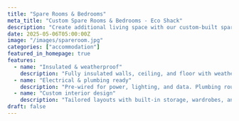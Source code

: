 ```yaml
---
title: "Spare Rooms & Bedrooms"
meta_title: "Custom Spare Rooms & Bedrooms - Eco Shack"
description: "Create additional living space with our custom-built spare rooms and bedrooms. Perfect for guests, teenagers, or rental income."
date: 2025-05-06T05:00:00Z
image: "/images/spareroom.jpg"
categories: ["accommodation"]
featured_in_homepage: true
features:
  - name: "Insulated & weatherproof"
    description: "Fully insulated walls, ceiling, and floor with weatherproof construction for year-round comfort."
  - name: "Electrical & plumbing ready"
    description: "Pre-wired for power, lighting, and data. Plumbing rough-in available for ensuites or kitchenettes."
  - name: "Custom interior design"
    description: "Tailored layouts with built-in storage, wardrobes, and furnishing options to maximise space."
draft: false
---
```

